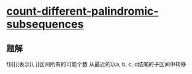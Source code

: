 # [count-different-palindromic-subsequences](https://leetcode.com/problems/count-different-palindromic-subsequences)

## 题解
f[i][j]表示[i, j]区间所有的可能个数 从最近的以a, b, c, d结尾的子区间中转移